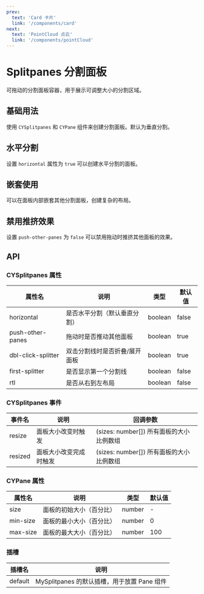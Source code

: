 ```yaml
---
prev: 
  text: 'Card 卡片'
  link: '/components/card'
next: 
  text: 'PointCloud 点云'
  link: '/components/pointCloud'
---
```


# Splitpanes 分割面板

可拖动的分割面板容器，用于展示可调整大小的分割区域。

<AnchorNav />

## 基础用法

使用 `CYSplitpanes` 和 `CYPane` 组件来创建分割面板。默认为垂直分割。

<preview component_name="splitpanes/basic">
  <template #default>
    <SplitpanesBasic />
  </template>
</preview>

## 水平分割

设置 `horizontal` 属性为 `true` 可以创建水平分割的面板。

<preview component_name="splitpanes/horizontal">
  <template #default>
    <SplitpanesHorizontal />
  </template>
</preview>

## 嵌套使用

可以在面板内部嵌套其他分割面板，创建复杂的布局。

<preview component_name="splitpanes/nested">
  <template #default>
    <SplitpanesNested />
  </template>
</preview>

## 禁用推挤效果

设置 `push-other-panes` 为 `false` 可以禁用拖动时推挤其他面板的效果。

<preview component_name="splitpanes/no-push">
  <template #default>
    <SplitpanesNoPush />
  </template>
</preview>

## API

### CYSplitpanes 属性

| 属性名 | 说明 | 类型 | 默认值 |
|--------|------|------|--------|
| horizontal | 是否水平分割（默认垂直分割） | boolean | false |
| push-other-panes | 拖动时是否推动其他面板 | boolean | true |
| dbl-click-splitter | 双击分割线时是否折叠/展开面板 | boolean | true |
| first-splitter | 是否显示第一个分割线 | boolean | false |
| rtl | 是否从右到左布局 | boolean | false |

### CYSplitpanes 事件

| 事件名 | 说明 | 回调参数 |
|--------|------|----------|
| resize | 面板大小改变时触发 | (sizes: number[]) 所有面板的大小比例数组 |
| resized | 面板大小改变完成时触发 | (sizes: number[]) 所有面板的大小比例数组 |

### CYPane 属性

| 属性名 | 说明 | 类型 | 默认值 |
|--------|------|------|--------|
| size | 面板的初始大小（百分比） | number | - |
| min-size | 面板的最小大小（百分比） | number | 0 |
| max-size | 面板的最大大小（百分比） | number | 100 |

### 插槽

| 插槽名 | 说明 |
|--------|------|
| default | MySplitpanes 的默认插槽，用于放置 Pane 组件 |
